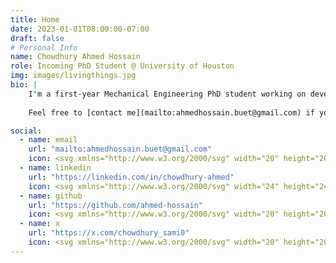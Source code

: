 ```yaml
---
title: Home
date: 2023-01-01T08:00:00-07:00
draft: false
# Personal Info
name: Chowdhury Ahmed Hossain
role: Incoming PhD Student @ University of Houston
img: images/livingthings.jpg
bio: |
    I'm a first-year Mechanical Engineering PhD student working on developing better materials by changing their internal geometry. My research focuses on understanding the mechanical constituent properties and dynamic responses of bistable auxetic materials. 
    
    Feel free to [contact me](mailto:ahmedhossain.buet@gmail.com) if you have any questions. 

social:
  - name: email
    url: "mailto:ahmedhossain.buet@gmail.com"
    icon: <svg xmlns="http://www.w3.org/2000/svg" width="20" height="20" viewBox="0 0 24 24" fill="none" stroke="currentColor" stroke-width="2" stroke-linecap="round" stroke-linejoin="round"><path d="M4 4h16c1.1 0 2 .9 2 2v12c0 1.1-.9 2-2 2H4c-1.1 0-2-.9-2-2V6c0-1.1.9-2 2-2z"></path><polyline points="22,6 12,13 2,6"></polyline></svg>
  - name: linkedin
    url: "https://linkedin.com/in/chowdhury-ahmed"
    icon: <svg xmlns="http://www.w3.org/2000/svg" width="24" height="24" fill="currentColor" viewBox="0 0 256 256"><path d="M216,24H40A16,16,0,0,0,24,40V216a16,16,0,0,0,16,16H216a16,16,0,0,0,16-16V40A16,16,0,0,0,216,24Zm0,192H40V40H216V216ZM96,112v64a8,8,0,0,1-16,0V112a8,8,0,0,1,16,0Zm88,28v36a8,8,0,0,1-16,0V140a20,20,0,0,0-40,0v36a8,8,0,0,1-16,0V112a8,8,0,0,1,15.79-1.78A36,36,0,0,1,184,140ZM100,84A12,12,0,1,1,88,72,12,12,0,0,1,100,84Z"></path></svg>
  - name: github
    url: "https://github.com/ahmed-hossain"
    icon: <svg xmlns="http://www.w3.org/2000/svg" width="20" height="20" viewBox="0 0 24 24" fill="none" stroke="currentColor" stroke-width="2" stroke-linecap="round" stroke-linejoin="round"><path d="M9 19c-5 1.5-5-2.5-7-3m14 6v-3.87a3.37 3.37 0 0 0-.94-2.61c3.14-.35 6.44-1.54 6.44-7A5.44 5.44 0 0 0 20 4.77 5.07 5.07 0 0 0 19.91 1S18.73.65 16 2.48a13.38 13.38 0 0 0-7 0C6.27.65 5.09 1 5.09 1A5.07 5.07 0 0 0 5 4.77a5.44 5.44 0 0 0-1.5 3.78c0 5.42 3.3 6.61 6.44 7A3.37 3.37 0 0 0 9 18.13V22"></path></svg>
  - name: x
    url: "https://x.com/chowdhury_sami0"
    icon: <svg xmlns="http://www.w3.org/2000/svg" width="20" height="20" viewBox="0 0 24 24" fill="currentColor"><path d="M18.244 2.25h3.308l-7.227 8.26 8.502 11.24H16.17l-5.214-6.817L4.99 21.75H1.68l7.73-8.835L1.254 2.25H8.08l4.713 6.231zm-1.161 17.52h1.833L7.084 4.126H5.117z"></path></svg>
---
```


